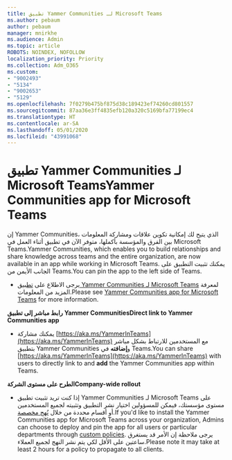 ```yaml
---
title: تطبيق Yammer Communities لـ Microsoft Teams
ms.author: pebaum
author: pebaum
manager: mnirkhe
ms.audience: Admin
ms.topic: article
ROBOTS: NOINDEX, NOFOLLOW
localization_priority: Priority
ms.collection: Adm_O365
ms.custom:
- "9002493"
- "5134"
- "9002653"
- "5129"
ms.openlocfilehash: 7f0279b475bf875d38c189423ef74260cd801557
ms.sourcegitcommit: 87aa36e3ff4835efb120a320c5169bfa77199ec4
ms.translationtype: HT
ms.contentlocale: ar-SA
ms.lasthandoff: 05/01/2020
ms.locfileid: "43991068"
---
```

# <a name="yammer-communities-app-for-microsoft-teams"></a><span data-ttu-id="5e44c-102">تطبيق Yammer Communities لـ Microsoft Teams</span><span class="sxs-lookup"><span data-stu-id="5e44c-102">Yammer Communities app for Microsoft Teams</span></span>

<span data-ttu-id="5e44c-103">إن Yammer Communities، الذي يتيح لك إمكانية تكوين علاقات ومشاركة المعلومات بين الفرق والمؤسسة بأكملها، متوفر الآن في تطبيق أثناء العمل في Microsoft Teams.</span><span class="sxs-lookup"><span data-stu-id="5e44c-103">Yammer Communities, which enables you to build relationships and share knowledge across teams and the entire organization, are now available in an app while working in Microsoft Teams.</span></span> <span data-ttu-id="5e44c-104">يمكنك تثبيت التطبيق على الجانب الأيمن من Teams.</span><span class="sxs-lookup"><span data-stu-id="5e44c-104">You can pin the app to the left side of Teams.</span></span> 

- <span data-ttu-id="5e44c-105">يرجى الاطلاع على [تطبيق Yammer Communities لـ Microsoft Teams](https://go.microsoft.com/fwlink/?linkid=2127757&clcid=0x409) لمعرفة المزيد من المعلومات.</span><span class="sxs-lookup"><span data-stu-id="5e44c-105">Please see [Yammer Communities app for Microsoft Teams](https://go.microsoft.com/fwlink/?linkid=2127757&clcid=0x409) for more information.</span></span>

<span data-ttu-id="5e44c-106">**رابط مباشر إلى تطبيق Yammer Communities**</span><span class="sxs-lookup"><span data-stu-id="5e44c-106">**Direct link to Yammer Communities app**</span></span>

- <span data-ttu-id="5e44c-107">يمكنك مشاركة [https://aka.ms/YammerInTeams](https://aka.ms/YammerInTeams) مع المستخدمين للارتباط بشكل مباشر بتطبيق Yammer Communities و**إضافته** في Teams.</span><span class="sxs-lookup"><span data-stu-id="5e44c-107">You can share [https://aka.ms/YammerInTeams](https://aka.ms/YammerInTeams) with users to directly link to and **add** the Yammer Communities app within Teams.</span></span>

<span data-ttu-id="5e44c-108">**الطرح على مستوى الشركة**</span><span class="sxs-lookup"><span data-stu-id="5e44c-108">**Company-wide rollout**</span></span>

- <span data-ttu-id="5e44c-109">إذا كنت تريد تثبيت تطبيق Yammer Communities لـ Microsoft Teams على مستوى مؤسستك، فيمكن للمسؤولين اختيار نشر التطبيق وتثبيته لجميع المستخدمين أو أقسام محددة من خلال [نُهج مخصصة](https://docs.microsoft.com/microsoftteams/manage-apps).</span><span class="sxs-lookup"><span data-stu-id="5e44c-109">If you'd like to install the Yammer Communities app for Microsoft Teams across your organization, Admins can choose to deploy and pin the app for all users or particular departments through [custom policies](https://docs.microsoft.com/microsoftteams/manage-apps).</span></span> <span data-ttu-id="5e44c-110">يرجى ملاحظة إن الأمر قد يستغرق ساعتين على الأقل لكي يتم نشر النهج لجميع العملاء.</span><span class="sxs-lookup"><span data-stu-id="5e44c-110">Please note it may take at least 2 hours for a policy to propagate to all clients.</span></span>
